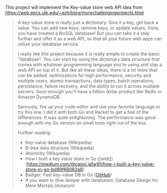 This project will implement the Key-value store web API idea from https://web.eecs.utk.edu/~azh/blog/morechallengingprojects.html

> A key-value store is really just a dictionary. Give it a key, get back a value. You can add new keys, remove keys, or update values. Viola, you have created a NoSQL database! But you can take it a step further and offer it as a web API, so that all your future web apps can utilize your database service.
> 
> I really like this project because it is really simple to create the basic "database". You can start by using the dictionary data structure that comes with whatever programming language you're using and slap a web API on top of it. But like all these ideas, there is a lot more that can be added: optimizations for high performance, security and multiple users, atomic transactions, data types, batch operations, persistance, failure recovery, and the ability to run it across multiple servers. Soon enough you'll have a billion dollar product like Redis or Amazon DynamoDB.
> 
> Seriously, fire up your code editor and use your favorite language to try this one. I did it with both Go and Racket to get a feel of the differences. It was quite enlightening. The performance was good enough with my Go version on small tests right out of the box.
> 
> Further reading:
> 
> * Key-value database (Wikipedia)
> * B-tree data structure (Wikipedia)
> * Atomicity (Wikipedia)
> * How I built a key value store in Go ([web])(https://medium.com/@naqvi.jafar91/how-i-built-a-key-value-store-in-go-bd89f68062a8)
> * Badger: Fast key-value DB in Go ([GitHub](https://github.com/dgraph-io/badger))
> * If you want to dive deeper with databases: Database Design for Mere Mortals (Amazon)
